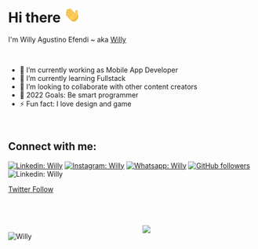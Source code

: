 # Hi there <img src="./icon/Hi.gif" height="32" />

I'm Willy Agustino Efendi ~ aka <a href="https://github.com/Pentorch">Willy</a>

<br>

- 🔭 I’m currently working as Mobile App Developer
- 🌱 I’m currently learning Fullstack
- 👯 I’m looking to collaborate with other content creators
- 🥅 2022 Goals: Be smart programmer
- ⚡ Fun fact: I love design and game

<br>

## Connect with me:

[![Linkedin: Willy](https://img.shields.io/badge/-Willy%20Agustino%20Efendi-blue?style=flat&logo=Linkedin&logoColor=white&link=https://https://www.linkedin.com/in/willy-agustino-efendi/)](https://https://www.linkedin.com/in/willy-agustino-efendi/)
[![Instagram: Willy](https://img.shields.io/badge/-Willy-DD2A7D?style=flat&logo=Instagram&logoColor=white)](https://www.instagram.com/willy_agustino_efendi/)
[![Whatsapp: Willy](https://img.shields.io/badge/+6288271770524-25D366?style=flat&logo=Whatsapp&logoColor=white)](https://wa.me/+6288271770524)
[![GitHub followers](https://img.shields.io/github/followers/Pentorch?label=Follow&style=social)](https://github.com/Pentorch/)
![Linkedin: Willy](https://img.shields.io/badge/-ReactJs-61DAFB?logo=react&logoColor=white&link=)

[Twitter Follow](https://img.shields.io/twitter/follow/fjr_notes?label=Follow)

<br>
<br>
<br>

<img align='right' src="https://media.giphy.com/media/QssGEmpkyEOhBCb7e1/giphy.gif?cid=ecf05e47c19133vx7wb7boyeeipf0op5lwjbvs9fk9i8fuqe&rid=giphy.gif&ct=s" width="230"> 
<p> <img src="https://github-readme-stats.vercel.app/api?username=Pentorch&show_icons=true&theme=nord" alt="Willy" />
